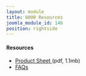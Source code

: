 ```yaml
---
layout: module
title: 8000 Resources
joomla_module_id: 146
position: rightside
---
```

<h4>Resources</h4>
<ul class="joomla-nav arrow-nav">
<li><a href="images/onesheeters/TriCaster8000-ProductSheet.pdf">Product Sheet </a>(pdf, 1.1mb)</li>
<li><a href="support/overview/312-faq-tricaster.html">FAQs</a></li>
</ul>
